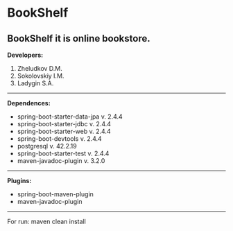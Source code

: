 # BookShelf

BookShelf it is online bookstore.
---

__Developers:__
1. Zheludkov D.M.
2. Sokolovskiy I.M.
3. Ladygin S.A.
---
__Dependences:__  
* spring-boot-starter-data-jpa v. 2.4.4
* spring-boot-starter-jdbc v. 2.4.4
* spring-boot-starter-web v. 2.4.4
* spring-boot-devtools v. 2.4.4
* postgresql v. 42.2.19
* spring-boot-starter-test v. 2.4.4
*  maven-javadoc-plugin v. 3.2.0
___
__Plugins:__
* spring-boot-maven-plugin
*  maven-javadoc-plugin
---
For run: maven clean install
